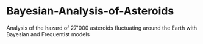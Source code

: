 # Bayesian-Analysis-of-Asteroids
Analysis of the hazard of 27'000 asteroids fluctuating around the Earth with Bayesian and Frequentist models
